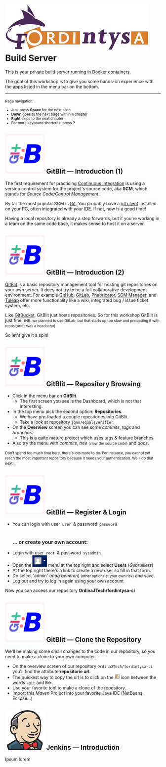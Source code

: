 # ![](images/fordintysa.png) <span>Build Server</span>

This is your private build server running in Docker containers.

The goal of this workshop is to give you some hands-on experience with the apps listed in the menu bar on the bottom.

----

<small>Page navigation:

  - Just press **Space** for the next slide
  - **Down** goes to the next page within a chapter
  - **Right** skips to the next chapter
  - For more keyboard shortcuts: press **?**
</small>



## ![gitblit-logo](images/gitblit.png) <span>GitBlit &mdash; Introduction (1)</span>

The first requirement for practicing [Continuous Integration](https://en.wikipedia.org/wiki/Continuous_integration) is using a version control system for the project's source code, aka **SCM**, which stands for _Source Code/Control Management_.

By far the most popular SCM is [Git](https://git-scm.com/). You probably have a [git client](https://git-scm.com/downloads) installed on your PC, often integrated with your IDE. If not, now is a good time!

Having a local repository is already a step forwards, but if you're working in a team on the same code base, it makes sense to host it on a server.


## ![gitblit-logo](images/gitblit.png) <span>GitBlit &mdash; Introduction (2)</span>

[GitBlit](http://gitblit.com/) is a basic repository management tool for hosting git repositories on your own server. 
It does not try to be a full collaborative development environment.
For example [GitHub](https://github.com/), [GitLab](https://about.gitlab.com/), [Phabricator](https://www.phacility.com/), [SCM Manager](https://www.scm-manager.org/), and [Tuleap](https://www.tuleap.org/)
offer more functionality like a wiki, integrated bug / issue ticket system, etc.

Like [GitBucket](https://gitbucket.github.io/gitbucket-news/about/), GitBlit just hosts repositories. So for this workshop GitBlit is just fine.
<small>(NB: we planned to use GitLab, but that starts up too slow and preloading it with repositories was a headache)</small>

So let's give it a spin!


## ![gitblit-logo](images/gitblit.png) <span>GitBlit &mdash; Repository Browsing</span>

  - Click in the menu bar on __GitBlit__.
      * The first screen you see is the Dashboard, which is not that interesting.
  - In the top menu pick the second option: **Repositories**.
      * We have pre-loaded a couple repositories into GitBlit.
	  * Take a look at repository `jqno/equalsverifier`. 
  - On the **Overview** screen you can see some *commits*, *tags* and *branches*.
      * This is a quite mature project which uses tags & feature branches.
  - Also try the menu with *commits*, *tree* <small>(view the source code)</small> and *docs*.

<small>Don't spend too much time here, there's lots more to do. For instance, you cannot yet reach the most important repository because it needs your authentication. We'll do that next!</small>


## ![gitblit-logo](images/gitblit.png) <span>GitBlit &mdash; Register & Login</span>

  - You can login with user&ensp;`user`&ensp;& password&ensp;`password`<br/><br/>
    ### ... or create your own account:
  - Login with user&ensp;`root`&ensp;& password&ensp;`sysadmin`
  - Open the ![](images/gb_menudropdown.png) menu at the top right and select **Users** (_Gebruikers_)
  - At the top right there's a link to create a new user so fill in that form.
  - Do select 'admin' (_mag beheren_) <small>(other options at your own risk)</small> and save.
  - Log out and try to log in again using your own account

Now you can access our repository **OrdinaJTech/fordintysa-ci**


## ![gitblit-logo](images/gitblit.png) <span>GitBlit &mdash; Clone the Repository</span>

We'll be making some small changes to the code in our repository, so you need to make a clone to your own computer.

  - On the overview screen of our repository `OrdinaJTech/fordintysa-ci` you'll find the attribute **repositorie url**.
  - The quickest way to copy the url is to click on the ![](images/gb_copyurl.png) icon between the words `.git` and `RW+`.
  - Use your favorite tool to make a clone of the repository.
  - Import this _Maven_ Project into your favorite Java IDE (NetBeans, Eclipse...)



## ![jenkins-logo](images/jenkins.png) <span>Jenkins &mdash; Introduction</span>

Ipsum lorem
